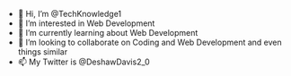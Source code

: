 - 👋 Hi, I’m @TechKnowledge1
- 👀 I’m interested in Web Development 
- 🌱 I’m currently learning about Web Development 
- 💞️ I’m looking to collaborate on Coding and Web Development and even things similar
- 📫 My Twitter is @DeshawDavis2_0

<!---
TechKnowledge1/TechKnowledge1 is a ✨ special ✨ repository because its `README.md` (this file) appears on your GitHub profile.
You can click the Preview link to take a look at your changes.
--->

